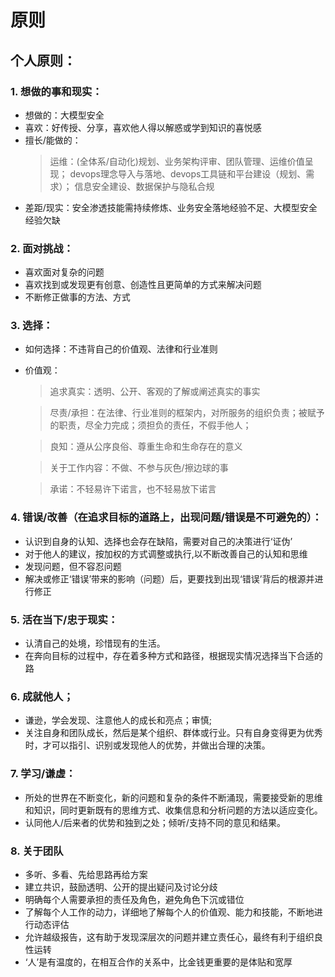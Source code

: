 # 原则

## 个人原则：

### 1. 想做的事和现实：
  - 想做的：大模型安全
  - 喜欢：好传授、分享，喜欢他人得以解惑或学到知识的喜悦感
  - 擅长/能做的：
    > 运维：(全体系/自动化)规划、业务架构评审、团队管理、运维价值呈现；
    > devops理念导入与落地、devops工具链和平台建设（规划、需求）；
    > 信息安全建设、数据保护与隐私合规
  - 差距/现实：安全渗透技能需持续修炼、业务安全落地经验不足、大模型安全经验欠缺

### 2. 面对挑战：
  - 喜欢面对复杂的问题
  - 喜欢找到或发现更有创意、创造性且更简单的方式来解决问题
  - 不断修正做事的方法、方式

### 3. 选择：
  - 如何选择：不违背自己的价值观、法律和行业准则
  - 价值观：

    >追求真实：透明、公开、客观的了解或阐述真实的事实

	>尽责/承担：在法律、行业准则的框架内，对所服务的组织负责；被赋予的职责，尽全力完成；须担负的责任，不假手他人；

	>良知：遵从公序良俗、尊重生命和生命存在的意义

	>关于工作内容：不做、不参与灰色/擦边球的事

	>承诺：不轻易许下诺言，也不轻易放下诺言




### 4. 错误/改善（在追求目标的道路上，出现问题/错误是不可避免的）：
  - 认识到自身的认知、选择也会存在缺陷，需要对自己的决策进行‘证伪’
  - 对于他人的建议，按加权的方式调整或执行,以不断改善自己的认知和思维
  - 发现问题，但不容忍问题
  - 解决或修正‘错误’带来的影响（问题）后，更要找到出现‘错误’背后的根源并进行修正



### 5. 活在当下/忠于现实：
  - 认清自己的处境，珍惜现有的生活。
  - 在奔向目标的过程中，存在着多种方式和路径，根据现实情况选择当下合适的路

### 6. 成就他人；
  - 谦逊，学会发现、注意他人的成长和亮点；审慎;
  - 关注自身和团队成长，然后是某个组织、群体或行业。只有自身变得更为优秀时，才可以指引、识别或发现他人的优势，并做出合理的决策。


### 7. 学习/谦虚：
  - 所处的世界在不断变化，新的问题和复杂的条件不断涌现，需要接受新的思维和知识，同时更新既有的思维方式、收集信息和分析问题的方法以适应变化。
  - 认同他人/后来者的优势和独到之处；倾听/支持不同的意见和结果。

### 8. 关于团队
  - 多听、多看、先给思路再给方案
  - 建立共识，鼓励透明、公开的提出疑问及讨论分歧
  - 明确每个人需要承担的责任及角色，避免角色下沉或错位
  - 了解每个人工作的动力，详细地了解每个人的价值观、能力和技能，不断地进行动态评估
  - 允许越级报告，这有助于发现深层次的问题并建立责任心，最终有利于组织良性运转
  - ‘人’是有温度的，在相互合作的关系中，比金钱更重要的是体贴和宽厚
